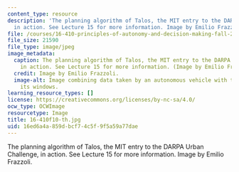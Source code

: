 ```yaml
---
content_type: resource
description: 'The planning algorithm of Talos, the MIT entry to the DARPA Urban Challenge,
  in action. See Lecture 15 for more information. Image by Emilio Frazzoli. '
file: /courses/16-410-principles-of-autonomy-and-decision-making-fall-2010/16ed6a4a859dbcf74c5f9f5a59a77dae_16-410f10-th.jpg
file_size: 21590
file_type: image/jpeg
image_metadata:
  caption: The planning algorithm of Talos, the MIT entry to the DARPA Urban Challenge,
    in action. See Lecture 15 for more information. (Image by Emilio Frazzoli.)
  credit: Image by Emilio Frazzoli.
  image-alt: Image combining data taken by an autonomous vehicle with the views from
    its windows.
learning_resource_types: []
license: https://creativecommons.org/licenses/by-nc-sa/4.0/
ocw_type: OCWImage
resourcetype: Image
title: 16-410f10-th.jpg
uid: 16ed6a4a-859d-bcf7-4c5f-9f5a59a77dae
---
```

The planning algorithm of Talos, the MIT entry to the DARPA Urban Challenge, in action. See Lecture 15 for more information. Image by Emilio Frazzoli. 